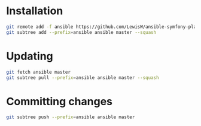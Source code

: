 # Installation
 
```bash
git remote add -f ansible https://github.com/LewisW/ansible-symfony-playbook.git
git subtree add --prefix=ansible ansible master --squash
```

# Updating
```bash
git fetch ansible master
git subtree pull --prefix=ansible ansible master --squash
```

# Committing changes
```bash
git subtree push --prefix=ansible ansible master
```
